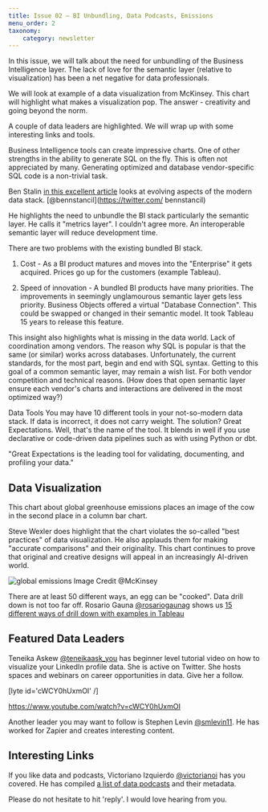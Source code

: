 ```yaml
---
title: Issue 02 – BI Unbundling, Data Podcasts, Emissions
menu_order: 2
taxonomy:
    category: newsletter
---
```


In this issue, we will talk about the need for unbundling of the Business Intelligence layer. The lack of love for the semantic layer (relative to visualization) has been a net negative for data professionals. 

We will look at example of a data visualization from McKinsey. This chart will highlight what makes a visualization pop. The answer - creativity and going beyond the norm. 

A couple of data leaders are highlighted. We will wrap up with some interesting links and tools. 

 
Business Intelligence tools can create impressive charts. One of other strengths in the ability to generate SQL on the fly. This is often not appreciated by many. Generating optimized and database vendor-specific SQL code is a non-trivial task.


Ben Stalin [in this excellent article](https://benn.substack.com/p/entity-layer) looks at evolving aspects of the modern data stack. [@bennstancil](https://twitter.com/ bennstancil)


He highlights the need to unbundle the BI stack particularly the semantic layer. He calls it "metrics layer". I couldn't agree more. An interoperable semantic layer will reduce development time. 


There are two problems with the existing bundled BI stack.
1. Cost - As a BI product matures and moves into the "Enterprise" it gets acquired. Prices go up for the customers (example Tableau).


2. Speed of innovation - A bundled BI products have many priorities. The improvements in seemingly unglamourous semantic layer gets less priority. Business Objects offered a virtual "Database Connection".  This could be swapped or changed in their semantic model. It took Tableau 15 years to release this feature. 


This insight also highlights what is missing in the data world. Lack of coordination among vendors. The reason why SQL is popular is that the same (or similar) works across databases. Unfortunately, the current standards, for the most part, begin and end with SQL syntax. 
Getting to this goal of a common semantic layer, may remain a wish list. For both vendor competition and technical reasons. (How does that open semantic layer ensure each vendor's charts and interactions are delivered in the most optimized way?)

Data Tools
You may have 10 different tools in your not-so-modern data stack.  If data is incorrect, it does not carry weight. The solution? 
Great Expectations.
Well, that's the name of the tool. It blends in well if you use declarative or code-driven data pipelines such as with using Python or dbt.  

"Great Expectations is the leading tool for validating, documenting, and profiling your data."
 
## Data Visualization
 This chart about global greenhouse emissions places an image of the cow in the second place in a column bar chart. 


Steve Wexler does highlight that the chart violates the so-called "best practices" of data visualization.  He also applauds them for making "accurate comparisons" and their originality.  This chart continues to prove that original and creative designs will appeal in an increasingly AI-driven world. 


![global emissions](https://datawithdev.com/wp-content/uploads/2022/01/McKinsey_Cows.png)
Image Credit @McKinsey 


There are at least 50 different ways, an egg can be "cooked". Data drill down is not too far off. Rosario Gauna [@rosariogaunag](https://twitter.com/@rosariogaunag) shows us [15 different ways of drill down with examples in Tableau](https://twitter.com/rosariogaunag/status/1479439811001950213/photo/1)
## Featured Data Leaders
 Teneika Askew [@teneikaask_you](https://twitter.com/teneikaask_you) has beginner level tutorial video on how to visualize your LinkedIn profile data. She is active on Twitter. She hosts spaces and webinars on career opportunities in data. Give her a follow. 

[lyte id='cWCY0hUxmOI' /]

https://www.youtube.com/watch?v=cWCY0hUxmOI


Another leader you may want to follow is Stephen Levin [@smlevin11](https://twitter.com/smlevin11). He has worked for Zapier and creates interesting content.  
## Interesting Links
If you like data and podcasts, Victoriano Izquierdo [@victorianoi](https://twitter.com/victorianoi) has you covered. He has compiled [a list of data podcasts](https://twitter.com/victorianoi/status/1474005721855545351) and their metadata.  

Please do not hesitate to hit 'reply'. I would love hearing from you.


